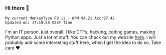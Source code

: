 ### Hi there 👋
<!-- PB START -->
```
My current MonkeyType PB is - WPM:94.21 Acc:97.42
Updated on: 17:19:58 CEST Time
```
<!-- PB END -->
I'm an IT person, just overall. I like CTFs, hacking, coding games, making Python apps. Just a lot of stuff.
You can check out my website [here](https://skill3472.github.io/).
I will probably add some interesting stuff here, when I get the idea to do so. Take care ❤️
